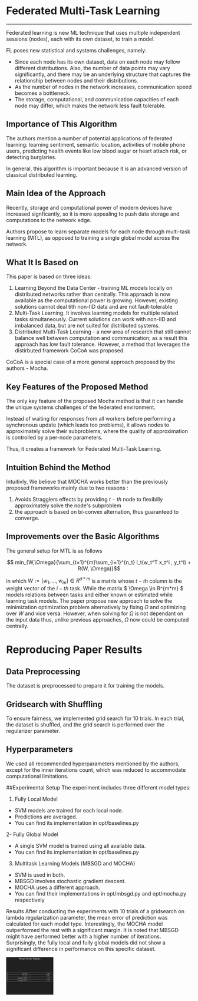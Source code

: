 # Federated Multi-Task Learning
---
Federated learning is new ML technique that uses multiple independent sessions (nodes), each with its own dataset, to train a model.

FL poses new statistical and systems challenges, namely:
- Since each node has its own dataset, data on each node may follow different distributions. Also, the number of data points may vary significantly, and there may be an underlying structure that captures the relationship between nodes and their distributions.
- As the number of nodes in the network increases, communication speed becomes a bottleneck.
- The storage, computational, and communication capacities of each node may differ, which makes the network less fault tolerable.

## Importance of This Algorithm
The authors mention a number of potential applications of federated learning: learning sentiment, semantic location, activities of mobile phone users, predicting health events like low blood sugar or heart attach risk, or detecting burglaries.

In general, this algorithm is important because it is an advanced version of classical distributed learning.

## Main Idea of the Approach
Recently, storage and computational power of modern devices have increased signficantly, so it is more appealing to push data storage and computations to the network edge.

Authors propose to learn separate models for each node through multi-task learning (MTL), as opposed to training a single global model across the network.

## What It Is Based on
This paper is based on three ideas:
1. Learning Beyond the Data Center - training ML models locally on distributed networks rather than centrally. This approach is now available as the computational power is growing. However, existing solutions cannot deal tith non-IID data and are not fault-tolerable
2. Multi-Task Learning. It involves learning models for multiple related tasks simultaneously. Current solutions can work with non-IID and imbalanced data, but are not suited for distributed systems.
3. Distributed Multi-Task Learning - a new area of research that still cannot balance well between computation and communication; as a result this approach has low fault tolerance. However, a method that leverages the distirbuted framework CoCoA was proposed.

CoCoA is a special case of a more general approach proposed by the authors - Mocha.

## Key Features of the Proposed Method
The only key feature of the proposed Mocha method is that it can handle the unique systems challenges of the federated environment.

Instead of waiting for responses from all workers before performing a synchronous update (which leads too problems), it allows nodes to approximately solve their subproblems, where the quality of approximation is controlled by a per-node parameters.

Thus, it creates a framework for Federated Multi-Task Learning.

## Intuition Behind the Method
Intuitivly, We believe that MOCHA works better than the previously proposed frameworks mainly due to two reasons :
  1. Avoids Stragglers effects by providing $t-th$ node to flexibilly approximately solve the node's subproblem
  2. the approach is based on bi-convex alternation, thus guaranteed to converge.

## Improvements over the Basic Algorithms

The general setup for MTL is as follows 

$$ min_{W,\Omega}{\sum_{t=1}^{m}\sum_{i=1}^{n_t} l_t(w_t^T x_t^i , y_t^i) + R(W, \Omega)}$$

in which $W := [w_1, ..., w_m] \in R^{d*m}$ is a matrix whose $t-th$ column is the weight vector of the $i-th$ task. While the matrix $ \Omega \in R^{m*m} $ models relations between tasks and either known or estimated while learning task models. The paper propose new approach to solve the minimization optimization problem alternatively by fixing $\Omega$ and optimizing over $W$ and vice versa. However, when solving for $\Omega$ is not dependant on the input data thus, unlike previous approaches, $\Omega$ now could be computed centrally.  

# Reproducing Paper Results
## Data Preprocessing
The dataset is preprocessed to prepare it for training the models.

## Gridsearch with Shuffling
To ensure fairness, we implemented grid search for 10 trials. In each trial, the dataset is shuffled, and the grid search is performed over the regularizer parameter.

## Hyperparameters
We used all recommended hyperparameters mentioned by the authors, except for the inner iterations count, which was reduced to accommodate computational limitations.

##Experimental Setup
The experiment includes three different model types:

1. Fully Local Model 

- SVM models are trained for each local node.
- Predictions are averaged.
- You can find its implementation in opt/baselines.py
  
2- Fully Global Model

- A single SVM model is trained using all available data.
- You can find its implementation in opt/baselines.py
  
3. Multitask Learning Models (MBSGD and MOCHA)

- SVM is used in both.
- MBSGD involves stochastic gradient descent.
- MOCHA uses a different approach.
- You can find their implementations in opt/mbsgd.py and opt/mocha.py respectively


Results
After conducting the experiments with 10 trials of a gridsearch on lambda regularization parameter, the mean error of prediction was calculated for each model type. Interestingly, the MOCHA model outperformed the rest with a significant margin. It is noted that MBSGD might have performed better with a higher number of iterations. Surprisingly, the fully local and fully global models did not show a significant difference in performance on this specific dataset.

<img src="/results.jpeg" width="128"/>

